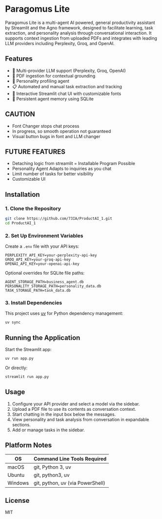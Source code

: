 # Paragomus Lite

Paragomus Lite is a multi-agent AI powered, general productivity assistant by Streamlit and the Agno framework, designed to facilitate learning, task extraction, and personality analysis through conversational interaction. It supports context ingestion from uploaded PDFs and integrates with leading LLM providers including Perplexity, Groq, and OpenAI.

## Features

* 🔄 Multi-provider LLM support (Perplexity, Groq, OpenAI)
* 📄 PDF ingestion for contextual grounding
* 🧠 Personality profiling agent
* 📋 Automated and manual task extraction and tracking
* 💬 Interactive Streamlit chat UI with customizable fonts
* 💾 Persistent agent memory using SQLite

## CAUTION
* Font Changer stops chat process
* In progress, so smooth operation not guaranteed
* Visual button bugs in font and LLM changer

## FUTURE FEATURES
* Detaching logic from streamlit = Installable Program Possible
* Personality Agent Adapts to inquiries as you chat
* Limit number of tasks for better visibility
* Customizable UI
  

## Installation

### 1. Clone the Repository

```bash
git clone https://github.com/73IA/ProductAI_1.git
cd ProductAI_1
```

### 2. Set Up Environment Variables

Create a `.env` file with your API keys:

```env
PERPLEXITY_API_KEY=your-perplexity-api-key
GROQ_API_KEY=your-groq-api-key
OPENAI_API_KEY=your-openai-api-key
```

Optional overrides for SQLite file paths:

```env
AGENT_STORAGE_PATH=business_agent.db
PERSONALITY_STORAGE_PATH=personality_data.db
TASK_STORAGE_PATH=task_data.db
```

### 3. Install Dependencies

This project uses [uv](https://docs.astral.sh/uv/) for Python dependency management:

```bash
uv sync
```

## Running the Application

Start the Streamlit app:

```bash
uv run app.py
```

Or directly:

```bash
streamlit run app.py
```

## Usage

1. Configure your API provider and select a model via the sidebar.
2. Upload a PDF file to use its contents as conversation context.
3. Start chatting in the input box below the messages.
4. View personality and task analysis from conversation in expandable sections.
5. Add or manage tasks in the sidebar.

## Platform Notes

| OS      | Command Line Tools Required      |
| ------- | -------------------------------- |
| macOS   | git, Python 3, uv                |
| Ubuntu  | git, python3, uv                 |
| Windows | git, python, uv (via PowerShell) |

## License

MIT
